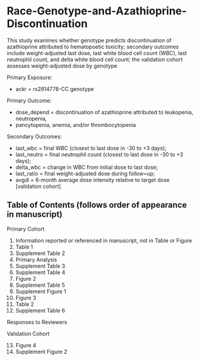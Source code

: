 # Race-Genotype-and-Azathioprine-Discontinuation

This study examines whether genotype predicts discontinuation of azathioprine attributed 
to hematopoetic toxicity; secondary outcomes include weight-adjusted last dose, 
last white blood cell count (WBC), last neutrophil count, and delta white blood cell count; 
the validation cohort assesses weight-adjusted dose by genotype

Primary Exposure: 
* ackr = rs2814778-CC genotype

Primary Outcome: 
*	dose_depend = discontinuation of azathioprine attributed to leukopenia, neutropenia, 
*	pancytopenia, anemia, and/or thrombocytopenia

Secondary Outcomes: 
*	last_wbc = final WBC (closest to last dose in -30 to +3 days); 
*	last_neutro = final neutrophil count (closest to last dose in -30 to +3 days); 
*	delta_wbc = change in WBC from initial dose to last dose; 
*	last_ratio = final weight-adjusted dose during follow=up; 
*	avgdi = 6-month average dose intensity relative to target dose [validation cohort]

## Table of Contents (follows order of appearance in manuscript)

Primary Cohort
1. Information reported or referenced in manuscript, not in Table or Figure
2. Table 1
3. Supplement Table 2
4. Primary Analysis
5. Supplement Table 3
6. Supplement Table 4
7. Figure 2
8. Supplement Table 5
9. Supplement Figure 1
10. Figure 3
11. Table 2
12. Supplement Table 6

Responses to Reviewers

Validation Cohort

13. Figure 4
14. Supplement Figure 2
